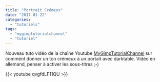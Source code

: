 ```yaml
---
title: "Portrait Crémeux"
date: "2017-01-22"
categories: 
  - "tutoriels"
tags: 
  - "mygimptutorialchannel"
  - "tutoriel"
---
```


Nouveau tuto vidéo de la chaîne Youtube [MyGimpTutorialChannel](https://www.youtube.com/channel/UCPHIhisbs90ks4-4EsdXtpQ) sur comment donner un ton crémeux à un portait avec darktable. Vidéo en allemand, penser à activer les sous-titres ;-)

{{< youtube qvgfdLF11QU >}}
